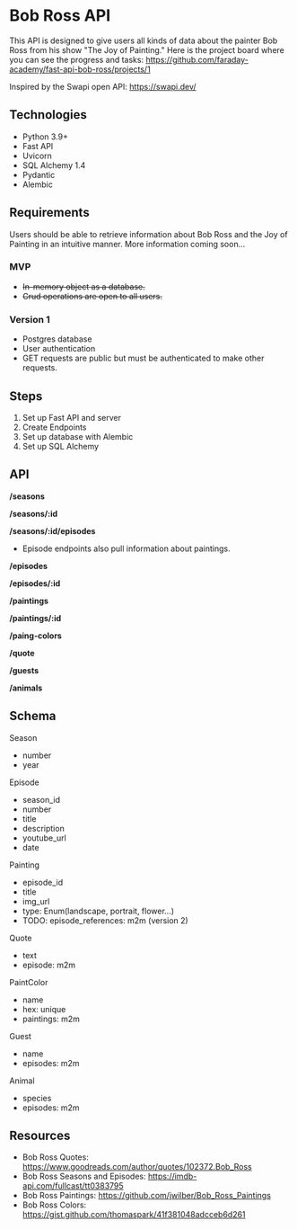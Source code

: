 # Bob Ross API

This API is designed to give users all kinds of data about the painter Bob Ross from his show "The Joy of Painting." Here is the project board where you can see the progress and tasks: https://github.com/faraday-academy/fast-api-bob-ross/projects/1

Inspired by the Swapi open API: https://swapi.dev/

## Technologies

- Python 3.9+
- Fast API
- Uvicorn
- SQL Alchemy 1.4
- Pydantic
- Alembic

## Requirements

Users should be able to retrieve information about Bob Ross and the Joy of Painting in an intuitive manner. More information coming soon...

### MVP

- ~~In-memory object as a database.~~
- ~~Crud operations are open to all users.~~

### Version 1

- Postgres database
- User authentication
- GET requests are public but must be authenticated to make other requests.

## Steps

1. Set up Fast API and server
1. Create Endpoints
1. Set up database with Alembic
1. Set up SQL Alchemy

## API

**/seasons**

**/seasons/:id**

**/seasons/:id/episodes**

- Episode endpoints also pull information about paintings.

**/episodes**

**/episodes/:id**

**/paintings**

**/paintings/:id**

**/paing-colors**

**/quote**

**/guests**

**/animals**

## Schema

Season
- number
- year

Episode
- season_id
- number
- title
- description
- youtube_url
- date

Painting
- episode_id
- title
- img_url
- type: Enum(landscape, portrait, flower...)
- TODO: episode_references: m2m (version 2)

Quote
- text
- episode: m2m

PaintColor
- name
- hex: unique
- paintings: m2m

Guest
- name
- episodes: m2m

Animal
- species
- episodes: m2m

## Resources

- Bob Ross Quotes: https://www.goodreads.com/author/quotes/102372.Bob_Ross
- Bob Ross Seasons and Episodes: https://imdb-api.com/fullcast/tt0383795
- Bob Ross Paintings: https://github.com/jwilber/Bob_Ross_Paintings
- Bob Ross Colors: https://gist.github.com/thomaspark/41f381048adcceb6d261

